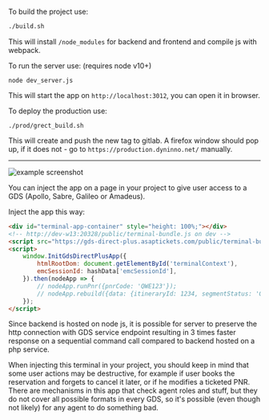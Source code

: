 
To build the project use:
```bash
./build.sh
```
This will install `/node_modules` for backend and frontend and compile js with webpack.

To run the server use: (requires node v10+)
```
node dev_server.js
```
This will start the app on `http://localhost:3012`, you can open it in browser.

To deploy the production use:
```
./prod/grect_build.sh
```

This will create and push the new tag to gitlab. 
A firefox window should pop up, if it does not - go to `https://production.dyninno.net/` manually.
____________________________________________________________________________________________

![example screenshot](https://gitlab.dyninno.net/client-management-system/gds-direct-nodejs/uploads/803cfa6f85ac4bb3115dfd457ffd85cd/image.png)

You can inject the app on a page in your project to give user access to a GDS (Apollo, Sabre, Galileo or Amadeus).

Inject the app this way:
```html
<div id="terminal-app-container" style="height: 100%;"></div>
<!-- http://dev-w13:20328/public/terminal-bundle.js on dev -->
<script src="https://gds-direct-plus.asaptickets.com/public/terminal-bundle.js"></script>
<script>
    window.InitGdsDirectPlusApp({
        htmlRootDom: document.getElementById('terminalContext'),
        emcSessionId: hashData['emcSessionId'],
    }).then(nodeApp => {
        // nodeApp.runPnr({pnrCode: 'QWE123'});
        // nodeApp.rebuild({data: {itineraryId: 1234, segmentStatus: 'GK'}});
    });
</script>
```

Since backend is hosted on node js, it is possible for server to preserve the http connection with GDS service endpoint resulting in 3 times faster response on a sequential command call compared to backend hosted on a php service.

When injecting this terminal in your project, you should keep in mind that some user actions may be destructive, for example if user books the reservation and forgets to cancel it later, or if he modifies a ticketed PNR.
There are mechanisms in this app that check agent roles and stuff, but they do not cover all possible formats in every GDS, so it's possible (even though not likely) for any agent to do something bad.
